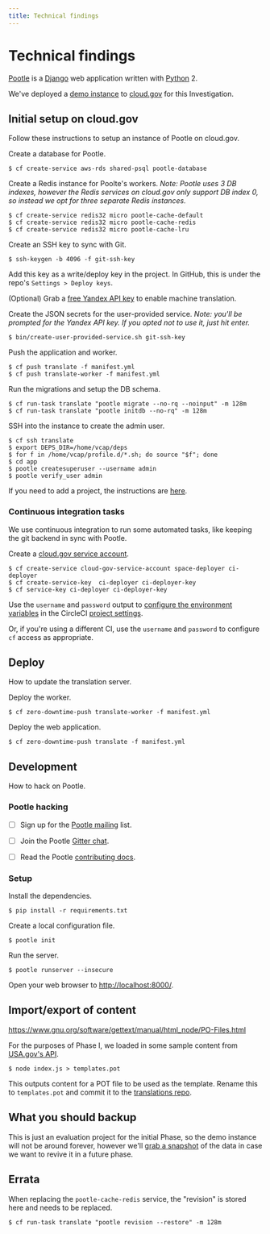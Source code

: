```yaml
---
title: Technical findings
---
```

# Technical findings

[Pootle][pootle] is a [Django](https://www.djangoproject.com/) web application
written with [Python](https://www.python.org/) 2.

We've deployed a [demo instance](https://translate.app.cloud.gov/projects/) to
[cloud.gov](https://cloud.gov/) for this Investigation.


## Initial setup on cloud.gov

Follow these instructions to setup an instance of Pootle on cloud.gov.

Create a database for Pootle.

    $ cf create-service aws-rds shared-psql pootle-database

Create a Redis instance for Poolte's workers. _Note: Pootle uses 3 DB indexes,
however the Redis services on cloud.gov only support DB index 0, so instead we opt for
three separate Redis instances._

    $ cf create-service redis32 micro pootle-cache-default
    $ cf create-service redis32 micro pootle-cache-redis
    $ cf create-service redis32 micro pootle-cache-lru

Create an SSH key to sync with Git.

    $ ssh-keygen -b 4096 -f git-ssh-key

Add this key as a write/deploy key in the project. In GitHub, this is under the
repo's `Settings > Deploy keys`.

(Optional) Grab a [free Yandex API key](https://tech.yandex.com/translate/) to enable machine translation.

Create the JSON secrets for the user-provided service. _Note: you'll be prompted
for the Yandex API key. If you opted not to use it, just hit enter._

    $ bin/create-user-provided-service.sh git-ssh-key

Push the application and worker.

    $ cf push translate -f manifest.yml
    $ cf push translate-worker -f manifest.yml

Run the migrations and setup the DB schema.

    $ cf run-task translate "pootle migrate --no-rq --noinput" -m 128m
    $ cf run-task translate "pootle initdb --no-rq" -m 128m

SSH into the instance to create the admin user.

    $ cf ssh translate
    $ export DEPS_DIR=/home/vcap/deps
    $ for f in /home/vcap/profile.d/*.sh; do source "$f"; done
    $ cd app
    $ pootle createsuperuser --username admin
    $ pootle verify_user admin

If you need to add a project, the instructions are
[here](https://github.com/18F/10x-translation-service/blob/master/workflow.md#initial-project-setup).


### Continuous integration tasks

We use continuous integration to run some automated tasks, like keeping the git
backend in sync with Pootle.

Create a [cloud.gov service account](https://cloud.gov/docs/services/cloud-gov-service-account/).

    $ cf create-service cloud-gov-service-account space-deployer ci-deployer
    $ cf create-service-key  ci-deployer ci-deployer-key
    $ cf service-key ci-deployer ci-deployer-key

Use the `username` and `password` output to [configure the environment
variables](https://github.com/18F/cloud-foundry-cli#configuration) in the
CircleCI [project
settings](https://circleci.com/gh/18F/10x-translation-service/edit#env-vars).

Or, if you're using a different CI, use the `username` and `password` to
configure `cf` access as appropriate.


## Deploy

How to update the translation server.

Deploy the worker.

    $ cf zero-downtime-push translate-worker -f manifest.yml

Deploy the web application.

    $ cf zero-downtime-push translate -f manifest.yml


## Development

How to hack on Pootle.

### Pootle hacking

- [ ] Sign up for the [Pootle mailing](https://lists.sourceforge.net/lists/listinfo/translate-pootle) list.
- [ ] Join the Pootle [Gitter chat](https://gitter.im/translate/pootle).
- [ ] Read the Pootle [contributing docs](http://docs.translatehouse.org/projects/pootle/en/stable-2.8.x/developers/contributing.html).


### Setup

Install the dependencies.

    $ pip install -r requirements.txt

Create a local configuration file.

    $ pootle init

Run the server.

    $ pootle runserver --insecure

Open your web browser to [http://localhost:8000/](http://localhost:8000/).


## Import/export of content

https://www.gnu.org/software/gettext/manual/html_node/PO-Files.html

For the purposes of Phase I, we loaded in some sample content from [USA.gov's
API](https://platform-api.usa.gov/#!/text_assets/Api_V1_TextAssets_show).

    $ node index.js > templates.pot

This outputs content for a POT file to be used as the template. Rename this to
`templates.pot` and commit it to the [translations
repo](https://github.com/adborden/usa-gov-example-translations).


## What you should backup

This is just an evaluation project for the initial Phase, so the demo instance
will not be around forever, however we'll [grab
a snapshot](http://docs.translatehouse.org/projects/pootle/en/stable-2.8.x/server/backup.html)
of the data in case we want to revive it in a future phase.


## Errata

When replacing the `pootle-cache-redis` service, the "revision" is stored here
and needs to be replaced.

    $ cf run-task translate "pootle revision --restore" -m 128m


[pootle]: http://pootle.translatehouse.org/
